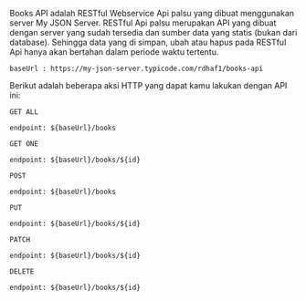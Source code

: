 Books API adalah RESTful Webservice Api palsu yang dibuat menggunakan server My JSON Server. RESTful Api palsu merupakan API yang dibuat dengan server yang sudah tersedia dan sumber data yang statis (bukan dari database). Sehingga data yang di simpan, ubah atau hapus pada RESTful Api hanya akan bertahan dalam periode waktu tertentu.

    baseUrl : https://my-json-server.typicode.com/rdhaf1/books-api

Berikut adalah beberapa aksi HTTP yang dapat kamu lakukan dengan API ini:

    GET ALL

    endpoint: ${baseUrl}/books

    GET ONE

    endpoint: ${baseUrl}/books/${id}

    POST

    endpoint: ${baseUrl}/books

    PUT

    endpoint: ${baseUrl}/books/${id}

    PATCH

    endpoint: ${baseUrl}/books/${id}

    DELETE

    endpoint: ${baseUrl}/books/${id}
